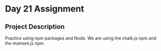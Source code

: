 # Day 21 Assignment

## Project Description

Practice using npm packages and Node. We are using the chalk.js npm and the moment.js npm. 
